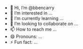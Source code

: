 - 👋 Hi, I’m @bbencarry
- 👀 I’m interested in ...
- 🌱 I’m currently learning ...
- 💞️ I’m looking to collaborate on ...
- 📫 How to reach me ...
- 😄 Pronouns: ...
- ⚡ Fun fact: ...

<!---
bbencarry/bbencarry is a ✨ special ✨ repository because its `README.md` (this file) appears on your GitHub profile.
You can click the Preview link to take a look at your changes.
--->
